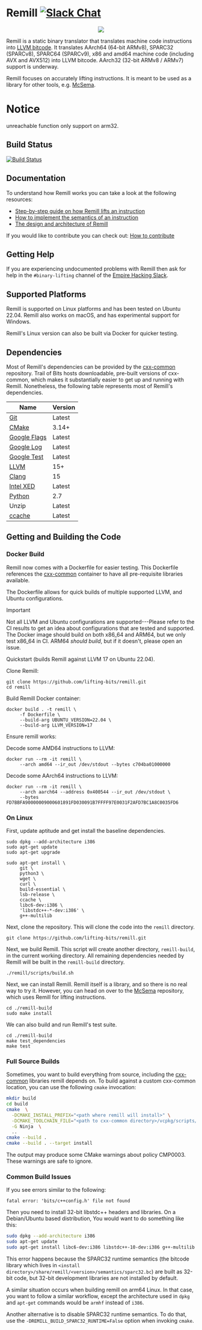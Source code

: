 # Remill [![Slack Chat](http://slack.empirehacking.nyc/badge.svg)](https://slack.empirehacking.nyc/)

<p align="center">
     <img src="docs/images/remill_logo.png" />
</p>

Remill is a static binary translator that translates machine code instructions into [LLVM bitcode](http://llvm.org/docs/LangRef.html). It translates AArch64 (64-bit ARMv8), SPARC32 (SPARCv8), SPARC64 (SPARCv9), x86 and amd64 machine code (including AVX and AVX512) into LLVM bitcode. AArch32 (32-bit ARMv8 / ARMv7) support is underway.

Remill focuses on accurately lifting instructions. It is meant to be used as a library for other tools, e.g. [McSema](https://github.com/lifting-bits/mcsema).


# Notice

unreachable function only support on arm32.

## Build Status

[![Build Status](https://img.shields.io/github/workflow/status/lifting-bits/remill/CI/master)](https://github.com/lifting-bits/remill/actions?query=workflow%3ACI)

## Documentation

To understand how Remill works you can take a look at the following resources:

 - [Step-by-step guide on how Remill lifts an instruction](docs/LIFE_OF_AN_INSTRUCTION.md)
 - [How to implement the semantics of an instruction](docs/ADD_AN_INSTRUCTION.md)
 - [The design and architecture of Remill](docs/DESIGN.md)

If you would like to contribute you can check out: [How to contribute](docs/CONTRIBUTING.md)

## Getting Help

If you are experiencing undocumented problems with Remill then ask for help in the `#binary-lifting` channel of the [Empire Hacking Slack](https://slack.empirehacking.nyc/).

## Supported Platforms

Remill is supported on Linux platforms and has been tested on Ubuntu 22.04. Remill also works on macOS, and has experimental support for Windows.

Remill's Linux version can also be built via Docker for quicker testing.

## Dependencies

Most of Remill's dependencies can be provided by the [cxx-common](https://github.com/lifting-bits/cxx-common) repository. Trail of Bits hosts downloadable, pre-built versions of cxx-common, which makes it substantially easier to get up and running with Remill. Nonetheless, the following table represents most of Remill's dependencies.

| Name | Version |
| ---- | ------- |
| [Git](https://git-scm.com/) | Latest |
| [CMake](https://cmake.org/) | 3.14+ |
| [Google Flags](https://github.com/google/glog) | Latest |
| [Google Log](https://github.com/google/glog) | Latest |
| [Google Test](https://github.com/google/googletest) | Latest |
| [LLVM](http://llvm.org/) | 15+ |
| [Clang](http://clang.llvm.org/) | 15 |
| [Intel XED](https://software.intel.com/en-us/articles/xed-x86-encoder-decoder-software-library) | Latest |
| [Python](https://www.python.org/) | 2.7 |
| Unzip | Latest |
| [ccache](https://ccache.dev/) | Latest |

## Getting and Building the Code

### Docker Build

Remill now comes with a Dockerfile for easier testing. This Dockerfile references the [cxx-common](https://github.com/lifting-bits/cxx-common) container to have all pre-requisite libraries available.

The Dockerfile allows for quick builds of multiple supported LLVM, and Ubuntu configurations.

> [!IMPORTANT]
> Not all LLVM and Ubuntu configurations are supported---Please refer to the CI results to get an idea about configurations that are tested and supported. The Docker image should build on both x86_64 and ARM64, but we only test x86_64 in CI. ARM64 _should build_, but if it doesn't, please open an issue.

Quickstart (builds Remill against LLVM 17 on Ubuntu 22.04).

Clone Remill:
```shell
git clone https://github.com/lifting-bits/remill.git
cd remill
```

Build Remill Docker container:
```shell
docker build . -t remill \
     -f Dockerfile \
     --build-arg UBUNTU_VERSION=22.04 \
     --build-arg LLVM_VERSION=17
```

Ensure remill works:

Decode some AMD64 instructions to LLVM:

```shell
docker run --rm -it remill \
     --arch amd64 --ir_out /dev/stdout --bytes c704ba01000000
```

Decode some AArch64 instructions to LLVM:

```shell
docker run --rm -it remill \
     --arch aarch64 --address 0x400544 --ir_out /dev/stdout \
     --bytes FD7BBFA90000009000601891FD030091B7FFFF97E0031F2AFD7BC1A8C0035FD6
```

### On Linux

First, update aptitude and get install the baseline dependencies.

```shell
sudo dpkg --add-architecture i386
sudo apt-get update
sudo apt-get upgrade

sudo apt-get install \
     git \
     python3 \
     wget \
     curl \
     build-essential \
     lsb-release \
     ccache \
     libc6-dev:i386 \
     'libstdc++-*-dev:i386' \
     g++-multilib
```

Next, clone the repository. This will clone the code into the `remill` directory.

```shell
git clone https://github.com/lifting-bits/remill.git
```

Next, we build Remill. This script will create another directory, `remill-build`,
in the current working directory. All remaining dependencies needed
by Remill will be built in the `remill-build` directory.

```shell
./remill/scripts/build.sh
```

Next, we can install Remill. Remill itself is a library, and so there is no real way
to try it. However, you can head on over to the [McSema](https://github.com/lifting-bits/mcsema) repository, which uses Remill for lifting instructions.

```shell
cd ./remill-build
sudo make install
```

We can also build and run Remill's test suite.

```shell
cd ./remill-build
make test_dependencies
make test
```

### Full Source Builds

Sometimes, you want to build everything from source, including the [cxx-common](https://github.com/lifting-bits/cxx-common) libraries remill depends on. To build against a custom cxx-common location, you can use the following `cmake` invocation:

```sh
mkdir build
cd build
cmake  \
  -DCMAKE_INSTALL_PREFIX="<path where remill will install>" \
  -DCMAKE_TOOLCHAIN_FILE="<path to cxx-common directory>/vcpkg/scripts/buildsystems/vcpkg.cmake"  \
  -G Ninja  \
  ..
cmake --build .
cmake --build . --target install
```

The output may produce some CMake warnings about policy CMP0003. These warnings are safe to ignore.

### Common Build Issues

If you see errors similar to the following:

```
fatal error: 'bits/c++config.h' file not found
```

Then you need to install 32-bit libstdc++ headers and libraries. On a Debian/Ubuntu based distribution, You would want to do something like this:

```sh
sudo dpkg --add-architecture i386
sudo apt-get update
sudo apt-get install libc6-dev:i386 libstdc++-10-dev:i386 g++-multilib
```

This error happens because the SPARC32 runtime semantics (the bitcode library which lives in `<install directory>/share/remill/<version>/semantics/sparc32.bc`) are built as 32-bit code, but 32-bit development libraries are not installed by default.

A similar situation occurs when building remill on arm64 Linux. In that case, you want to follow a similar workflow, except the architecture used in `dpkg` and `apt-get` commands  would be `armhf` instead of `i386`.

Another alternative is to disable SPARC32 runtime semantics. To do that, use the `-DREMILL_BUILD_SPARC32_RUNTIME=False` option when invoking `cmake`.
